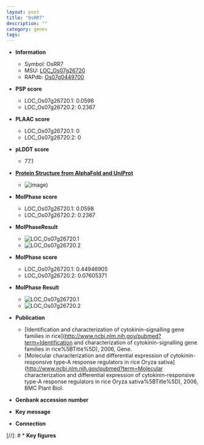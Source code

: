 ```yaml
---
layout: post
title: "OsRR7"
description: ""
category: genes
tags: 
---
```


* **Information**  
    + Symbol: OsRR7  
    + MSU: [LOC_Os07g26720](http://rice.plantbiology.msu.edu/cgi-bin/ORF_infopage.cgi?orf=LOC_Os07g26720)  
    + RAPdb: [Os07g0449700](http://rapdb.dna.affrc.go.jp/viewer/gbrowse_details/irgsp1?name=Os07g0449700)  

* **PSP score**  
    + LOC_Os07g26720.1: 0.0598 
    + LOC_Os07g26720.2: 0.2367 

* **PLAAC score**  
    + LOC_Os07g26720.1: 0 
    + LOC_Os07g26720.2: 0 

* **pLDDT score**
    + 77.1

* **[Protein Structure from AlphaFold and UniProt](https://www.uniprot.org/uniprotkb/Q0PVB3/entry#structure)**
    + ![image](https://ricepsp.github.io/images/Q0/AF-Q0PVB3-F1.png))

* **MolPhase score**
    + LOC_Os07g26720.1: 0.0598
    + LOC_Os07g26720.2: 0.2367

* **MolPhaseResult**
    + ![LOC_Os07g26720.1](https://ricepsp.github.io/pictures/LOC_Os07g/LOC_Os07g26720.1.png)
    + ![LOC_Os07g26720.2](https://ricepsp.github.io/pictures/LOC_Os07g/LOC_Os07g26720.2.png)

* **MolPhase score**
    + LOC_Os07g26720.1: 0.44946905
    + LOC_Os07g26720.2: 0.07605371

* **MolPhase Result**
    + ![LOC_Os07g26720.1](https://304243504.github.io/Pictures/LOC_Os07g/LOC_Os07g26720.1.png)
    + ![LOC_Os07g26720.2](https://304243504.github.io/Pictures/LOC_Os07g/LOC_Os07g26720.2.png)

* **Publication**  
    + [Identification and characterization of cytokinin-signalling gene families in rice](http://www.ncbi.nlm.nih.gov/pubmed?term=Identification and characterization of cytokinin-signalling gene families in rice%5BTitle%5D), 2006, Gene.
    + [Molecular characterization and differential expression of cytokinin-responsive type-A response regulators in rice Oryza sativa](http://www.ncbi.nlm.nih.gov/pubmed?term=Molecular characterization and differential expression of cytokinin-responsive type-A response regulators in rice Oryza sativa%5BTitle%5D), 2006, BMC Plant Biol.

* **Genbank accession number**  

* **Key message**  

* **Connection**  

[//]: # * **Key figures**  


